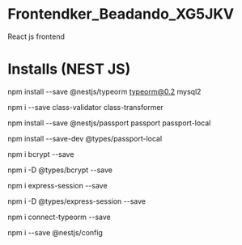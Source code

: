 # Frontendker_Beadando_XG5JKV
 React js frontend

# Installs (NEST JS)
npm install --save @nestjs/typeorm typeorm@0.2 mysql2

npm i --save class-validator class-transformer

npm install --save @nestjs/passport passport passport-local

npm install --save-dev @types/passport-local

npm i bcrypt --save

npm i -D @types/bcrypt --save

npm i express-session --save

npm i -D @types/express-session --save

npm i connect-typeorm --save

npm i --save @nestjs/config